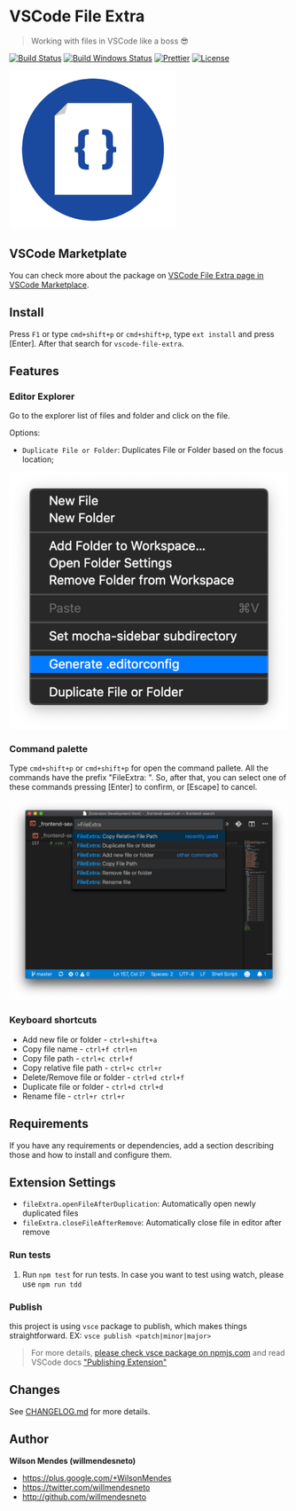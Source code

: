 # VSCode File Extra

> Working with files in VSCode like a boss 😎

[![Build Status](https://travis-ci.org/willmendesneto/vscode-file-extra.svg?branch=master)](https://travis-ci.org/willmendesneto/vscode-file-extra)
[![Build Windows Status](https://ci.appveyor.com/api/projects/status/github/willmendesneto/vscode-file-extra?svg=true)](https://ci.appveyor.com/project/willmendesneto/vscode-file-extra/branch/master)
[![Prettier](https://img.shields.io/badge/code_style-prettier-ff69b4.svg?style=flat-square)](https://github.com/prettier/prettier)
[![License](https://img.shields.io/badge/license-MIT-blue.svg?style=flat-square)](LICENSE)

![Yeoman](./images/logo.png)

## VSCode Marketplate

You can check more about the package on [VSCode File Extra page in VSCode Marketplace](https://marketplace.visualstudio.com/items?itemName=willmendesneto.vscode-file-extra).

## Install

Press `F1` or type `cmd+shift+p` or `cmd+shift+p`, type `ext install` and press [Enter]. After that search for `vscode-file-extra`.

## Features

### Editor Explorer

Go to the explorer list of files and folder and click on the file.

Options:

- `Duplicate File or Folder`: Duplicates File or Folder based on the focus location;

![Available Commands in Editor Explorer](images/command-list-explorer.png)

### Command palette

Type `cmd+shift+p` or `cmd+shift+p` for open the command pallete. All the commands have the prefix "FileExtra: ". So, after that, you can select one of these commands pressing [Enter] to confirm, or [Escape] to cancel.

![Available Commands in Command Pallete](images/command-list.png)

### Keyboard shortcuts

* Add new file or folder - `ctrl+shift+a`
* Copy file name - `ctrl+f ctrl+n`
* Copy file path - `ctrl+c ctrl+f`
* Copy relative file path - `ctrl+c ctrl+r`
* Delete/Remove file or folder - `ctrl+d ctrl+f`
* Duplicate file or folder - `ctrl+d ctrl+d`
* Rename file - `ctrl+r ctrl+r`

## Requirements

If you have any requirements or dependencies, add a section describing those and how to install and configure them.

## Extension Settings

- `fileExtra.openFileAfterDuplication`: Automatically open newly duplicated files
- `fileExtra.closeFileAfterRemove`: Automatically close file in editor after remove

### Run tests

1. Run `npm test` for run tests. In case you want to test using watch, please use `npm run tdd`

### Publish

this project is using `vsce` package to publish, which makes things straightforward. EX: `vsce publish <patch|minor|major>`

> For more details, [please check vsce package on npmjs.com](https://www.npmjs.com/package/vsce) and read VSCode docs ["Publishing Extension"](https://code.visualstudio.com/api/working-with-extensions/publishing-extension)

## Changes

See [CHANGELOG.md](./CHANGELOG.md) for more details.

## Author

**Wilson Mendes (willmendesneto)**

- <https://plus.google.com/+WilsonMendes>
- <https://twitter.com/willmendesneto>
- <http://github.com/willmendesneto>
